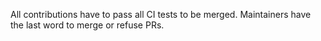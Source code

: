 All contributions have to pass all CI tests to be merged.
Maintainers have the last word to merge or refuse PRs.
